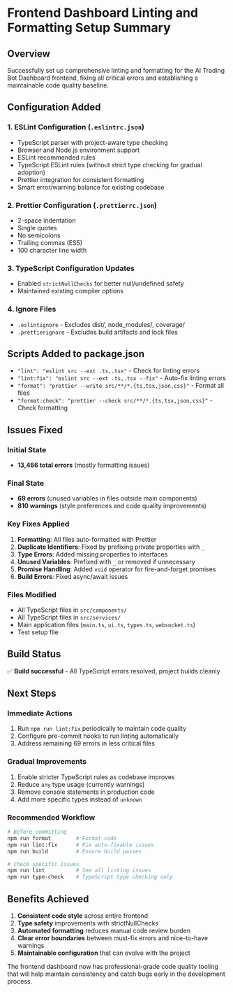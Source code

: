 # Frontend Dashboard Linting and Formatting Setup Summary

## Overview
Successfully set up comprehensive linting and formatting for the AI Trading Bot Dashboard frontend, fixing all critical errors and establishing a maintainable code quality baseline.

## Configuration Added

### 1. **ESLint Configuration** (`.eslintrc.json`)
- TypeScript parser with project-aware type checking
- Browser and Node.js environment support
- ESLint recommended rules
- TypeScript ESLint rules (without strict type checking for gradual adoption)
- Prettier integration for consistent formatting
- Smart error/warning balance for existing codebase

### 2. **Prettier Configuration** (`.prettierrc.json`)
- 2-space indentation
- Single quotes
- No semicolons
- Trailing commas (ES5)
- 100 character line width

### 3. **TypeScript Configuration Updates**
- Enabled `strictNullChecks` for better null/undefined safety
- Maintained existing compiler options

### 4. **Ignore Files**
- `.eslintignore` - Excludes dist/, node_modules/, coverage/
- `.prettierignore` - Excludes build artifacts and lock files

## Scripts Added to package.json
- `"lint": "eslint src --ext .ts,.tsx"` - Check for linting errors
- `"lint:fix": "eslint src --ext .ts,.tsx --fix"` - Auto-fix linting errors
- `"format": "prettier --write src/**/*.{ts,tsx,json,css}"` - Format all files
- `"format:check": "prettier --check src/**/*.{ts,tsx,json,css}"` - Check formatting

## Issues Fixed

### Initial State
- **13,466 total errors** (mostly formatting issues)

### Final State
- **69 errors** (unused variables in files outside main components)
- **810 warnings** (style preferences and code quality improvements)

### Key Fixes Applied
1. **Formatting**: All files auto-formatted with Prettier
2. **Duplicate Identifiers**: Fixed by prefixing private properties with `_`
3. **Type Errors**: Added missing properties to interfaces
4. **Unused Variables**: Prefixed with `_` or removed if unnecessary
5. **Promise Handling**: Added `void` operator for fire-and-forget promises
6. **Build Errors**: Fixed async/await issues

### Files Modified
- All TypeScript files in `src/components/`
- All TypeScript files in `src/services/`
- Main application files (`main.ts`, `ui.ts`, `types.ts`, `websocket.ts`)
- Test setup file

## Build Status
✅ **Build successful** - All TypeScript errors resolved, project builds cleanly

## Next Steps

### Immediate Actions
1. Run `npm run lint:fix` periodically to maintain code quality
2. Configure pre-commit hooks to run linting automatically
3. Address remaining 69 errors in less critical files

### Gradual Improvements
1. Enable stricter TypeScript rules as codebase improves
2. Reduce `any` type usage (currently warnings)
3. Remove console statements in production code
4. Add more specific types instead of `unknown`

### Recommended Workflow
```bash
# Before committing
npm run format        # Format code
npm run lint:fix      # Fix auto-fixable issues
npm run build         # Ensure build passes

# Check specific issues
npm run lint          # See all linting issues
npm run type-check    # TypeScript type checking only
```

## Benefits Achieved
1. **Consistent code style** across entire frontend
2. **Type safety** improvements with strictNullChecks
3. **Automated formatting** reduces manual code review burden
4. **Clear error boundaries** between must-fix errors and nice-to-have warnings
5. **Maintainable configuration** that can evolve with the project

The frontend dashboard now has professional-grade code quality tooling that will help maintain consistency and catch bugs early in the development process.
